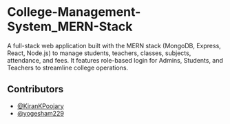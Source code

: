 # College-Management-System_MERN-Stack
A full-stack web application built with the MERN stack (MongoDB, Express, React, Node.js) to manage students, teachers, classes, subjects, attendance, and fees. It features role-based login for Admins, Students, and Teachers to streamline college operations.
## Contributors
- [@KiranKPoojary](https://github.com/KiranKPoojary)
- [@yogesham229](https://github.com/yogesham229)
